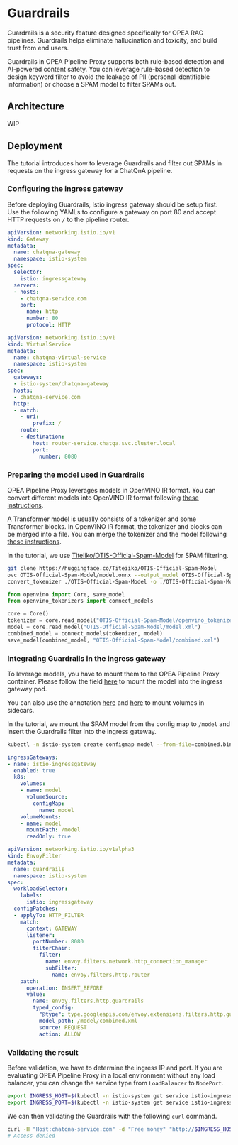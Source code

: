 # Guardrails

Guardrails is a security feature designed specifically for OPEA RAG pipelines. Guardrails helps eliminate hallucination and toxicity, and build trust from end users.

Guardrails in OPEA Pipeline Proxy supports both rule-based detection and AI-powered content safety. You can leverage rule-based detection to design keyword filter to avoid the leakage of PII (personal identifiable information) or choose a SPAM model to filter SPAMs out.

## Architecture

WIP

## Deployment

The tutorial introduces how to leverage Guardrails and filter out SPAMs in requests on the ingress gateway for a ChatQnA pipeline.

### Configuring the ingress gateway

Before deploying Guardrails, Istio ingress gateway should be setup first. Use the following YAMLs to configure a gateway on port 80 and accept HTTP requests on `/` to the pipeline router.

```yaml
apiVersion: networking.istio.io/v1
kind: Gateway
metadata:
  name: chatqna-gateway
  namespace: istio-system
spec:
  selector:
    istio: ingressgateway
  servers:
  - hosts:
    - chatqna-service.com
    port:
      name: http
      number: 80
      protocol: HTTP
```

```yaml
apiVersion: networking.istio.io/v1
kind: VirtualService
metadata:
  name: chatqna-virtual-service
  namespace: istio-system
spec:
  gateways:
  - istio-system/chatqna-gateway
  hosts:
  - chatqna-service.com
  http:
  - match:
    - uri:
        prefix: /
    route:
    - destination:
        host: router-service.chatqa.svc.cluster.local
        port:
          number: 8080
```

### Preparing the model used in Guardrails

OPEA Pipeline Proxy leverages models in OpenVINO IR format. You can convert different models into OpenVINO IR format following [these instructions](https://docs.openvino.ai/2024/openvino-workflow/model-preparation/convert-model-to-ir.html).

A Transformer model is usually consists of a tokenizer and some Transformer blocks. In OpenVINO IR format, the tokenizer and blocks can be merged into a file. You can merge the tokenizer and the model following [these instructions](https://docs.openvino.ai/2024/notebooks/openvino-tokenizers-with-output.html#merge-tokenizer-into-a-model).

In the tutorial, we use [Titeiiko/OTIS-Official-Spam-Model](https://huggingface.co/Titeiiko/OTIS-Official-Spam-Model) for SPAM filtering.

```sh
git clone https://huggingface.co/Titeiiko/OTIS-Official-Spam-Model
ovc OTIS-Official-Spam-Model/model.onnx --output_model OTIS-Official-Spam-Model/model.xml
convert_tokenizer ./OTIS-Official-Spam-Model -o ./OTIS-Official-Spam-Model
```

```python
from openvino import Core, save_model
from openvino_tokenizers import connect_models

core = Core()
tokenizer = core.read_model("OTIS-Official-Spam-Model/openvino_tokenizer.xml")
model = core.read_model("OTIS-Official-Spam-Model/model.xml")
combined_model = connect_models(tokenizer, model)
save_model(combined_model, "OTIS-Official-Spam-Model/combined.xml")
```

### Integrating Guardrails in the ingress gateway

To leverage models, you have to mount them to the OPEA Pipeline Proxy container. Please follow the field [here](https://istio.io/latest/docs/reference/config/istio.operator.v1alpha1/#KubernetesResourcesSpec) to mount the model into the ingress gateway pod.

You can also use the annotation [here](https://istio.io/latest/docs/reference/config/annotations/#SidecarUserVolume) and [here](https://istio.io/latest/docs/reference/config/annotations/#SidecarUserVolumeMount) to mount volumes in sidecars.

In the tutorial, we mount the SPAM model from the config map to `/model` and insert the Guardrails filter into the ingress gateway.

```sh
kubectl -n istio-system create configmap model --from-file=combined.bin=model.bin --from-file=combined.xml=model.xml
```

```yaml
ingressGateways:
- name: istio-ingressgateway
  enabled: true
  k8s:
    volumes:
    - name: model
      volumeSource:
        configMap:
          name: model
    volumeMounts:
    - name: model
      mountPath: /model
      readOnly: true
```

```yaml
apiVersion: networking.istio.io/v1alpha3
kind: EnvoyFilter
metadata:
  name: guardrails
  namespace: istio-system
spec:
  workloadSelector:
    labels:
      istio: ingressgateway
  configPatches:
  - applyTo: HTTP_FILTER
    match:
      context: GATEWAY
      listener:
        portNumber: 8080
        filterChain:
          filter:
            name: envoy.filters.network.http_connection_manager
            subFilter:
              name: envoy.filters.http.router
    patch:
      operation: INSERT_BEFORE
      value:
        name: envoy.filters.http.guardrails
        typed_config:
          "@type": type.googleapis.com/envoy.extensions.filters.http.guardrails.v3.Guardrails
          model_path: /model/combined.xml
          source: REQUEST
          action: ALLOW
```

### Validating the result

Before validation, we have to determine the ingress IP and port. If you are evaluating OPEA Pipeline Proxy in a local environment without any load balancer, you can change the service type from `LoadBalancer` to `NodePort`.

```sh
export INGRESS_HOST=$(kubectl -n istio-system get service istio-ingressgateway -o jsonpath='{.status.loadBalancer.ingress[0].ip}')
export INGRESS_PORT=$(kubectl -n istio-system get service istio-ingressgateway -o jsonpath='{.spec.ports[?(@.name=="http2")].port}')
```

We can then validating the Guardrails with the following `curl` command.

```sh
curl -H "Host:chatqna-service.com" -d "Free money" "http://$INGRESS_HOST:$INGRESS_PORT/"
# Access denied
```
